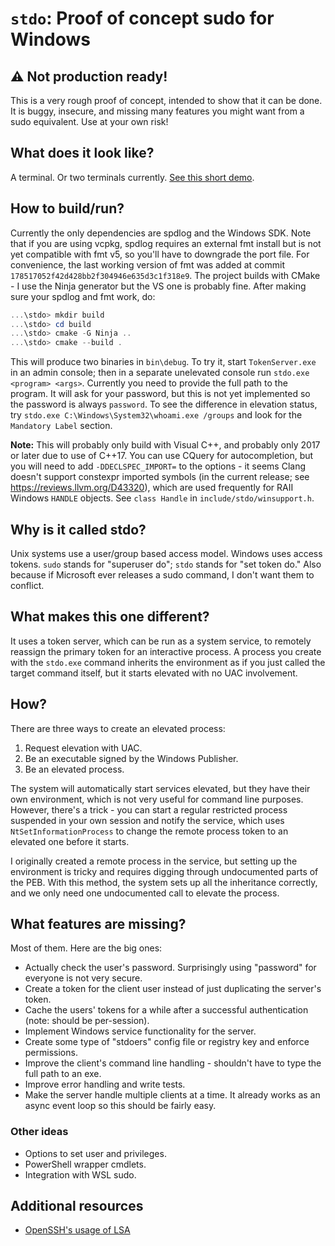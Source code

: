 # `stdo`: Proof of concept sudo for Windows

## ⚠ Not production ready!
This is a very rough proof of concept, intended to show that it can be done. It is buggy, insecure, and missing many features you might want from a sudo equivalent. Use at your own risk!

## What does it look like?
A terminal. Or two terminals currently. [See this short demo](https://raw.githubusercontent.com/parkovski/stdo/assets/demo.mp4).

## How to build/run?
Currently the only dependencies are spdlog and the Windows SDK. Note that if you are using vcpkg, spdlog requires an external fmt install but is not yet compatible with fmt v5, so you'll have to downgrade the port file. For convenience, the last working version of fmt was added at commit `178517052f42d428bb2f304946e635d3c1f318e9`. The project builds with CMake - I use the Ninja generator but the VS one is probably fine. After making sure your spdlog and fmt work, do:

```powershell
...\stdo> mkdir build
...\stdo> cd build
...\stdo> cmake -G Ninja ..
...\stdo> cmake --build .
```

This will produce two binaries in `bin\debug`. To try it, start `TokenServer.exe` in an admin console; then in a separate unelevated console run `stdo.exe <program> <args>`. Currently you need to provide the full path to the program. It will ask for your password, but this is not yet implemented so the password is always `password`. To see the difference in elevation status, try `stdo.exe C:\Windows\System32\whoami.exe /groups` and look for the `Mandatory Label` section.

**Note:** This will probably only build with Visual C++, and probably only 2017 or later due to use of C++17. You can use CQuery for autocompletion, but you will need to add `-DDECLSPEC_IMPORT=` to the options - it seems Clang doesn't support constexpr imported symbols (in the current release; see https://reviews.llvm.org/D43320), which are used frequently for RAII Windows `HANDLE` objects. See `class Handle` in `include/stdo/winsupport.h`.

## Why is it called stdo?
Unix systems use a user/group based access model. Windows uses access tokens. `sudo` stands for "superuser do"; `stdo` stands for "set token do." Also because if Microsoft ever releases a sudo command, I don't want them to conflict.

## What makes this one different?
It uses a token server, which can be run as a system service, to remotely reassign the primary token for an interactive process. A process you create with the `stdo.exe` command inherits the environment as if you just called the target command itself, but it starts elevated with no UAC involvement.

## How?
There are three ways to create an elevated process:
1. Request elevation with UAC.
2. Be an executable signed by the Windows Publisher.
3. Be an elevated process.

The system will automatically start services elevated, but they have their own environment, which is not very useful for command line purposes. However, there's a trick - you can start a regular restricted process suspended in your own session and notify the service, which uses `NtSetInformationProcess` to change the remote process token to an elevated one before it starts.

I originally created a remote process in the service, but setting up the environment is tricky and requires digging through undocumented parts of the PEB. With this method, the system sets up all the inheritance correctly, and we only need one undocumented call to elevate the process.

## What features are missing?
Most of them. Here are the big ones:
- Actually check the user's password. Surprisingly using "password" for everyone is not very secure.
- Create a token for the client user instead of just duplicating the server's token.
- Cache the users' tokens for a while after a successful authentication (note: should be per-session).
- Implement Windows service functionality for the server.
- Create some type of "stdoers" config file or registry key and enforce permissions.
- Improve the client's command line handling - shouldn't have to type the full path to an exe.
- Improve error handling and write tests.
- Make the server handle multiple clients at a time. It already works as an async event loop so this should be fairly easy.

### Other ideas
- Options to set user and privileges.
- PowerShell wrapper cmdlets.
- Integration with WSL sudo.

## Additional resources
* [OpenSSH's usage of LSA](https://github.com/PowerShell/openssh-portable/blob/latestw_all/contrib/win32/win32compat/win32_usertoken_utils.c)
